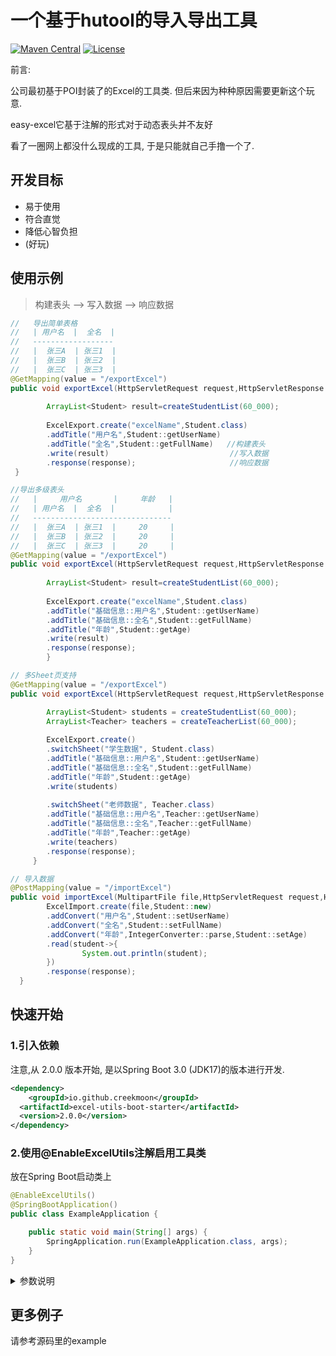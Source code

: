 # 一个基于hutool的导入导出工具

[![Maven Central](https://maven-badges.herokuapp.com/maven-central/io.github.creekmoon/excel-utils-boot-starter/badge.svg)](https://mvnrepository.com/artifact/io.github.creekmoon/excel-utils-boot-starter)
[![License](http://img.shields.io/:license-apache-brightgreen.svg)](http://www.apache.org/licenses/LICENSE-2.0.html)

前言:

公司最初基于POI封装了的Excel的工具类. 但后来因为种种原因需要更新这个玩意.

easy-excel它基于注解的形式对于动态表头并不友好

看了一圈网上都没什么现成的工具, 于是只能就自己手撸一个了.

## 开发目标

* 易于使用
* 符合直觉
* 降低心智负担
* (好玩)


## 使用示例
> 构建表头 --> 写入数据 --> 响应数据


```java 
//   导出简单表格
//   | 用户名  |  全名  |
//   ------------------
//   |  张三A  | 张三1  | 
//   |  张三B  | 张三2  |
//   |  张三C  | 张三3  |
@GetMapping(value = "/exportExcel")
public void exportExcel(HttpServletRequest request,HttpServletResponse response){
    
        ArrayList<Student> result=createStudentList(60_000);  
        
        ExcelExport.create("excelName",Student.class)            
        .addTitle("用户名",Student::getUserName)            
        .addTitle("全名",Student::getFullName)   //构建表头
        .write(result)                           //写入数据                            
        .response(response);                     //响应数据
 }
```

```java
//导出多级表头
//   |     用户名       |     年龄   |
//   | 用户名  |  全名  |            |
//   -------------------------------
//   |  张三A  | 张三1  |     20     |
//   |  张三B  | 张三2  |     20     |     
//   |  张三C  | 张三3  |     20     |
@GetMapping(value = "/exportExcel")
public void exportExcel(HttpServletRequest request,HttpServletResponse response){
        
        ArrayList<Student> result=createStudentList(60_000);  
        
        ExcelExport.create("excelName",Student.class)            
        .addTitle("基础信息::用户名",Student::getUserName)          
        .addTitle("基础信息::全名",Student::getFullName)
        .addTitle("年龄",Student::getAge)
        .write(result)                                        
        .response(response);                                
        }
```

```java
// 多Sheet页支持
@GetMapping(value = "/exportExcel")
public void exportExcel(HttpServletRequest request,HttpServletResponse response){

        ArrayList<Student> students = createStudentList(60_000);
        ArrayList<Teacher> teachers = createTeacherList(60_000);
        
        ExcelExport.create()
        .switchSheet("学生数据", Student.class)
        .addTitle("基础信息::用户名",Student::getUserName)           
        .addTitle("基础信息::全名",Student::getFullName)
        .addTitle("年龄",Student::getAge)
        .write(students)
        
        .switchSheet("老师数据", Teacher.class)
        .addTitle("基础信息::用户名",Teacher::getUserName)
        .addTitle("基础信息::全名",Teacher::getFullName)
        .addTitle("年龄",Teacher::getAge)
        .write(teachers)                                      
        .response(response);                               
     }
```
```java
// 导入数据
@PostMapping(value = "/importExcel")
public void importExcel(MultipartFile file,HttpServletRequest request,HttpServletResponse response){
        ExcelImport.create(file,Student::new)
        .addConvert("用户名",Student::setUserName)
        .addConvert("全名",Student::setFullName)
        .addConvert("年龄",IntegerConverter::parse,Student::setAge)
        .read(student->{
                System.out.println(student);
        })
        .response(response);
  }
```

## 快速开始

### 1.引入依赖
注意,从 2.0.0 版本开始, 是以Spring Boot 3.0 (JDK17)的版本进行开发.

```xml
<dependency>
    <groupId>io.github.creekmoon</groupId>
  <artifactId>excel-utils-boot-starter</artifactId>
  <version>2.0.0</version>
</dependency>
```


### 2.使用@EnableExcelUtils注解启用工具类

放在Spring Boot启动类上

```java 
@EnableExcelUtils()
@SpringBootApplication()
public class ExampleApplication {

    public static void main(String[] args) {
        SpringApplication.run(ExampleApplication.class, args);
    }
}
```

<details>
<summary>参数说明</summary>
##### 注解可选参数:

customExceptions: 自定义异常(已检查的异常) 用于告诉组件这是安全的异常.

importMaxParallel: 最大导入并发数量 这个参数可以控制同时进行多少个导入工作.防止OOM.

tempFileLifeMinutes: 临时文件寿命 后台维护一个线程进行定时清理临时文件. 默认是五分钟

```java
@EnableExcelUtils(customExceptions = {MyNewException.class}, importMaxParallel = 4, tempFileLifeMinutes = 5)
```

</details>




## 更多例子

请参考源码里的example

